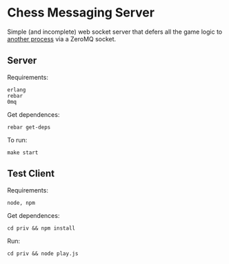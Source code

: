 Chess Messaging Server
=====

Simple (and incomplete) web socket server that defers all the game logic to
[another process][chessengine] via a ZeroMQ socket.

Server
------

Requirements:

    erlang
    rebar
    0mq

Get dependences:

    rebar get-deps

To run:

    make start 

Test Client
-----------

Requirements:

    node, npm


Get dependences:

    cd priv && npm install 

Run:
    
    cd priv && node play.js

[chessengine]: https://github.com/tarnacious/chess-engine 
